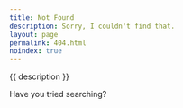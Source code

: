 ```yaml
---
title: Not Found
description: Sorry, I couldn't find that.
layout: page
permalink: 404.html
noindex: true
---
```


<p class="subtitle">{{ description }}</p>

<p>Have you tried searching?</p>
